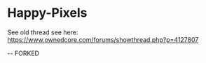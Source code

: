 # Happy-Pixels
See old thread see here: https://www.ownedcore.com/forums/showthread.php?p=4127807

--
FORKED

